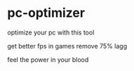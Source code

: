 # pc-optimizer

optimize your pc with this tool

get better fps in games remove 75% lagg

feel the power in your blood

